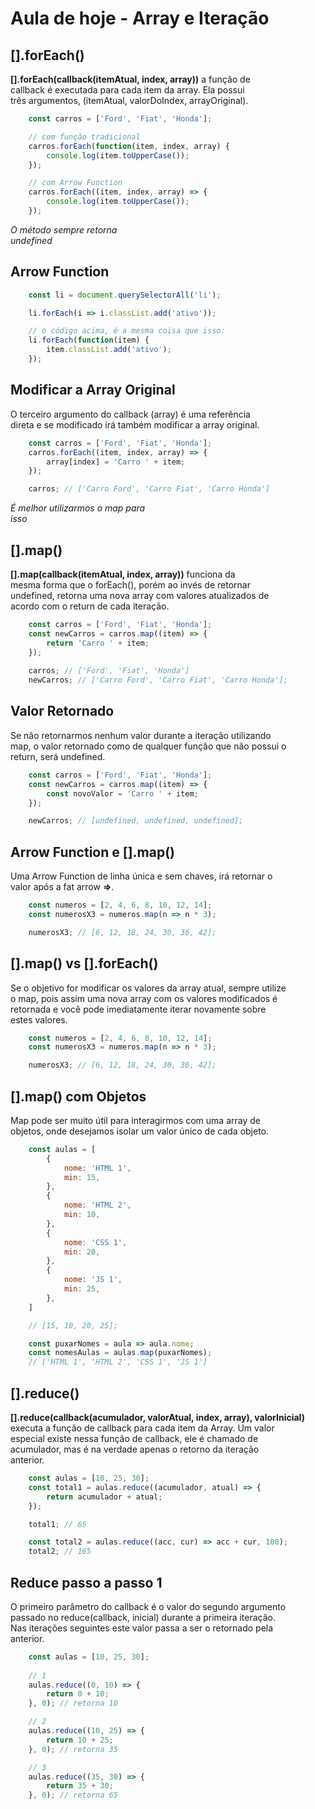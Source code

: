 # Aula de hoje - Array e Iteração

## [].forEach()

**[].forEach(callback(itemAtual, index, array))** a função de <br>
callback é executada para cada item da array. Ela possui <br>
três argumentos, (itemAtual, valorDoIndex, arrayOriginal).

```js
    const carros = ['Ford', 'Fiat', 'Honda'];

    // com função tradicional
    carros.forEach(function(item, index, array) {
        console.log(item.toUpperCase());
    });

    // com Arrow Function
    carros.forEach((item, index, array) => {
        console.log(item.toUpperCase());
    });
```

*O método sempre retorna* <br>
*undefined*

## Arrow Function

```js
    const li = document.querySelectorAll('li');

    li.forEach(i => i.classList.add('ativo'));

    // o código acima, é a mesma coisa que isso:
    li.forEach(function(item) {
        item.classList.add('ativo');
    });
```

## Modificar a Array Original

O terceiro argumento do callback (array) é uma referência <br>
direta e se modificado irá também modificar a array original.

```js
    const carros = ['Ford', 'Fiat', 'Honda'];
    carros.forEach((item, index, array) => {
        array[index] = 'Carro ' + item;
    });

    carros; // ['Carro Ford', 'Carro Fiat', 'Carro Honda']
```

*É melhor utilizarmos o map para* <br>
*isso*

## [].map()

**[].map(callback(itemAtual, index, array))** funciona da <br>
mesma forma que o forEach(), porém ao invés de retornar <br>
undefined, retorna uma nova array com valores atualizados de <br>
acordo com o return de cada iteração.

```js
    const carros = ['Ford', 'Fiat', 'Honda'];
    const newCarros = carros.map((item) => {
        return 'Carro ' + item;
    });
    
    carros; // ['Ford', 'Fiat', 'Honda']
    newCarros; // ['Carro Ford', 'Carro Fiat', 'Carro Honda'];
```

## Valor Retornado

Se não retornarmos nenhum valor durante a iteração utilizando <br>
map, o valor retornado como de qualquer função que não possui o <br>
return, será undefined.

```js
    const carros = ['Ford', 'Fiat', 'Honda'];
    const newCarros = carros.map((item) => {
        const novoValor = 'Carro ' + item;
    });

    newCarros; // [undefined, undefined, undefined];
```

## Arrow Function e [].map()

Uma Arrow Function de linha única e sem chaves, irá retornar o <br>
valor após a fat arrow **=>**.

```js
    const numeros = [2, 4, 6, 8, 10, 12, 14];
    const numerosX3 = numeros.map(n => n * 3);

    numerosX3; // [6, 12, 18, 24, 30, 36, 42];
```

## [].map() vs [].forEach()

Se o objetivo for modificar os valores da array atual, sempre utilize <br>
o map, pois assim uma nova array com os valores modificados é <br>
retornada e você pode imediatamente iterar novamente sobre <br>
estes valores.

```js
    const numeros = [2, 4, 6, 8, 10, 12, 14];
    const numerosX3 = numeros.map(n => n * 3);

    numerosX3; // [6, 12, 18, 24, 30, 36, 42];
```

## [].map() com Objetos

Map pode ser muito útil para interagirmos com uma array de <br>
objetos, onde desejamos isolar um valor único de cada objeto.

```js
    const aulas = [
        {
            nome: 'HTML 1',
            min: 15,
        },
        {
            nome: 'HTML 2',
            min: 10,
        },
        {
            nome: 'CSS 1',
            min: 20,
        },
        {
            nome: 'JS 1',
            min: 25,
        },
    ]

    // [15, 10, 20, 25];

    const puxarNomes = aula => aula.nome;
    const nomesAulas = aulas.map(puxarNomes);
    // ['HTML 1', 'HTML 2', 'CSS 1', 'JS 1']
```

## [].reduce()

**[].reduce(callback(acumulador, valorAtual, index, array), valorInicial)** <br>
executa a função de callback para cada item da Array. Um valor <br>
especial existe nessa função de callback, ele é chamado de <br>
acumulador, mas é na verdade apenas o retorno da iteração <br>
anterior.

```js
    const aulas = [10, 25, 30];
    const total1 = aulas.reduce((acumulador, atual) => {
        return acumulador + atual;
    });

    total1; // 65

    const total2 = aulas.reduce((acc, cur) => acc + cur, 100);
    total2; // 165
```

## Reduce passo a passo 1

O primeiro parâmetro do callback é o valor do segundo argumento <br>
passado no reduce(callback, inicial) durante a primeira iteração. <br>
Nas iterações seguintes este valor passa a ser o retornado pela <br>
anterior.

```js
    const aulas = [10, 25, 30];
    
    // 1
    aulas.reduce((0, 10) => {
        return 0 + 10;
    }, 0); // retorna 10

    // 2
    aulas.reduce((10, 25) => {
        return 10 + 25;
    }, 0); // retorna 35

    // 3
    aulas.reduce((35, 30) => {
        return 35 + 30;
    }, 0); // retorna 65
```